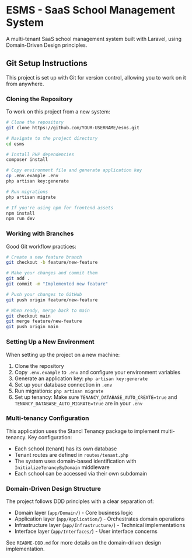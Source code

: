 # ESMS - SaaS School Management System

A multi-tenant SaaS school management system built with Laravel, using Domain-Driven Design principles.

## Git Setup Instructions

This project is set up with Git for version control, allowing you to work on it from anywhere.

### Cloning the Repository

To work on this project from a new system:

```bash
# Clone the repository
git clone https://github.com/YOUR-USERNAME/esms.git

# Navigate to the project directory
cd esms

# Install PHP dependencies
composer install

# Copy environment file and generate application key
cp .env.example .env
php artisan key:generate

# Run migrations
php artisan migrate

# If you're using npm for frontend assets
npm install
npm run dev
```

### Working with Branches

Good Git workflow practices:

```bash
# Create a new feature branch
git checkout -b feature/new-feature

# Make your changes and commit them
git add .
git commit -m "Implemented new feature"

# Push your changes to GitHub
git push origin feature/new-feature

# When ready, merge back to main
git checkout main
git merge feature/new-feature
git push origin main
```

### Setting Up a New Environment

When setting up the project on a new machine:

1. Clone the repository
2. Copy `.env.example` to `.env` and configure your environment variables
3. Generate an application key: `php artisan key:generate`
4. Set up your database connection in `.env`
5. Run migrations: `php artisan migrate`
6. Set up tenancy: Make sure `TENANCY_DATABASE_AUTO_CREATE=true` and `TENANCY_DATABASE_AUTO_MIGRATE=true` are in your `.env`

### Multi-tenancy Configuration

This application uses the Stancl Tenancy package to implement multi-tenancy. Key configuration:

- Each school (tenant) has its own database
- Tenant routes are defined in `routes/tenant.php`
- The system uses domain-based identification with `InitializeTenancyByDomain` middleware
- Each school can be accessed via their own subdomain

### Domain-Driven Design Structure

The project follows DDD principles with a clear separation of:

- Domain layer (`app/Domain/`) - Core business logic
- Application layer (`app/Application/`) - Orchestrates domain operations
- Infrastructure layer (`app/Infrastructure/`) - Technical implementations
- Interface layer (`app/Interfaces/`) - User interface concerns

See `README-DDD.md` for more details on the domain-driven design implementation.
